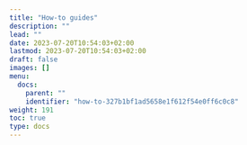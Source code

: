 ```yaml
---
title: "How-to guides"
description: ""
lead: ""
date: 2023-07-20T10:54:03+02:00
lastmod: 2023-07-20T10:54:03+02:00
draft: false
images: []
menu:
  docs:
    parent: ""
    identifier: "how-to-327b1bf1ad5658e1f612f54e0ff6c0c8"
weight: 191
toc: true
type: docs
---
```

